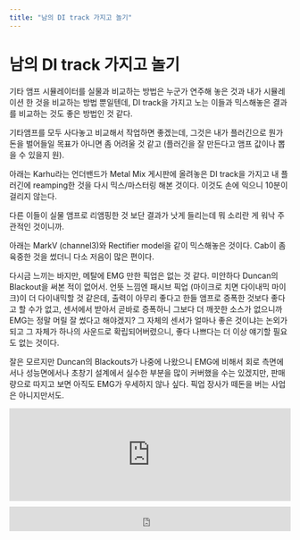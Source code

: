 ```yaml
---
title: "남의 DI track 가지고 놀기"
---
```

# 남의 DI track 가지고 놀기


기타 앰프 시뮬레이터를 실물과 비교하는 방법은 누군가 연주해 놓은 것과 내가 시뮬레이션 한 것을 비교하는 방법 뿐일텐데, DI track을 가지고 노는 이들과 믹스해놓은 결과를 비교하는 것도 좋은 방법인 것 같다.




기타앰프를 모두 사다놓고 비교해서 작업하면 좋겠는데, 그것은 내가 플러긴으로 뭔가 돈을 벌어들일 목표가 아니면 좀 어려울 것 같고 (플러긴을 잘 만든다고 앰프 값이나 뽑을 수 있을지 원).




아래는 Karhu라는 언더밴드가 Metal Mix 게시판에 올려놓은 DI track을 가지고 내 플러긴에 reamping한 것을 다시 믹스/마스터링 해본 것이다. 이것도 손에 익으니 10분이 걸리지 않는다. 




다른 이들이 실물 앰프로 리앰핑한 것 보단 결과가 낫게 들리는데 뭐 소리란 게 워낙 주관적인 것이니까.




아래는 MarkV (channel3)와 Rectifier model을 같이 믹스해놓은 것이다. Cab이 좀 육중한 것을 썼더니 다소 저음이 많은 편이다. 




다시금 느끼는 바지만, 메탈에 EMG 만한 픽업은 없는 것 같다. 미안하다 Duncan의 Blackout을 써본 적이 없어서. 언뜻 느낌엔 패시브 픽업 (마이크로 치면 다이내믹 마이크)이 더 다이내믹할 것 같은데, 출력이 아무리 좋다고 한들 앰프로 증폭한 것보다 좋다고 할 수가 없고, 센서에서 받아서 곧바로 증폭하니 그보다 더 깨끗한 소스가 없으니까 EMG는 정말 머릴 잘 썼다고 해야겠지? 그 자체의 센서가 얼마나 좋은 것이냐는 논외가 되고 그 자체가 하나의 사운드로 확립되어버렸으니, 좋다 나쁘다는 더 이상 얘기할 필요도 없는 것이다.




잘은 모르지만 Duncan의 Blackouts가 나중에 나왔으니 EMG에 비해서 회로 측면에서나 성능면에서나 초창기 설계에서 실수한 부분을 많이 커버했을 수는 있겠지만, 판매량으로 따지고 보면 아직도 EMG가 우세하지 않나 싶다. 픽업 장사가 떼돈을 버는 사업은 아니지만서도. 







<iframe width="100%" height="166" scrolling="no" frameborder="no" src="https://w.soundcloud.com/player/?url=https%3A//api.soundcloud.com/tracks/167750706&amp;color=ff5500&amp;auto_play=false&amp;hide_related=false&amp;show_comments=true&amp;show_user=true&amp;show_reposts=false"></iframe>



<iframe class="daum_like_button" id="daum_like_button_1077" frameborder="0" scrolling="no" allowTransparency="true" src="http://tonebrew.tistory.com/like/?uid=49097_1077&sc=304%2CblogId_49097&url=http%3A%2F%2Ftonebrew.tistory.com%2F1077&published=1410644248" style="width:100%;height:44px;margin:10px auto"></iframe>

